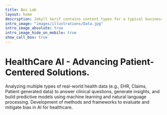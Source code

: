 ```yaml
---
title: Box Lab
layout: home
description: Jekyll Serif contains content types for a typical business website. The theme is fully responsive, blazing fast and artfully illustrated.
intro_image: "images/illustrations/Data.jpg"
intro_image_absolute: true
intro_image_hide_on_mobile: true
show_call_box: true
---
```


# HealthCare AI - Advancing Patient-Centered Solutions.

Analyzing multiple types of real-world health data (e.g., EHR, Claims, Patient generated data) to answer clinical questions, generate insights, and build predictive models
using machine learning and natural language processing.
Development of methods and frameworks to evaluate and mitigate bias in AI for healthcare.
